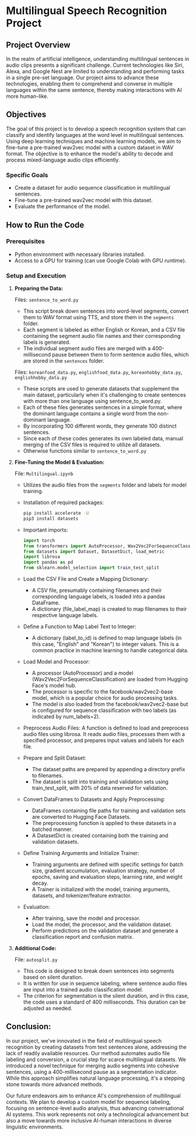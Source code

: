 # Multilingual Speech Recognition Project

## Project Overview

In the realm of artificial intelligence, understanding multilingual sentences in audio clips presents a significant challenge. Current technologies like Siri, Alexa, and Google Nest are limited to understanding and performing tasks in a single pre-set language. Our project aims to advance these technologies, enabling them to comprehend and converse in multiple languages within the same sentence, thereby making interactions with AI more human-like.

## Objectives

The goal of this project is to develop a speech recognition system that can classify and identify languages at the word level in multilingual sentences. Using deep learning techniques and machine learning models, we aim to fine-tune a pre-trained wav2vec model with a custom dataset in WAV format. The objective is to enhance the model's ability to decode and process mixed-language audio clips efficiently.

### Specific Goals

- Create a dataset for audio sequence classification in multilingual sentences.
- Fine-tune a pre-trained wav2vec model with this dataset.
- Evaluate the performance of the model.

## How to Run the Code

### Prerequisites

- Python environment with necessary libraries installed.
- Access to a GPU for training (can use Google Colab with GPU runtime).

### Setup and Execution

1.  **Preparing the Data:**

    Files: `sentence_to_word.py`

    - This script break down sentences into word-level segments, convert them to WAV format using TTS, and store them in the `segments` folder.
    - Each segment is labeled as either English or Korean, and a CSV file containing the segment audio file names and their corresponding labels is generated.
    - The individual segment audio files are merged with a 400-millisecond pause between them to form sentence audio files, which are stored in the `sentences` folder.

    Files: `koreanfood_data.py`, `englishfood_data.py`, `koreanhobby_data.py`, `englishhobby_data.py`

    - These scripts are used to generate datasets that supplement the main dataset, particularly when it's challenging to create sentences with more than one language using sentence_to_word.py.
    - Each of these files generates sentences in a simple format, where the dominant language contains a single word from the non-dominant language.
    - By incorporating 100 different words, they generate 100 distinct sentences.
    - Since each of these codes generates its own labeled data, manual merging of the CSV files is required to utilize all datasets.
    - Otherwise functions similar to `sentence_to_word.py`

2.  **Fine-Tuning the Model & Evaluation:**

    File: `Multilingual.ipynb`

    - Utilizes the audio files from the `segments` folder and labels for model training.
    - Installation of required packages:

      ```bash
      pip install accelerate -U
      pip3 install datasets
      ```

    - Important imports:

      ```python
      import torch
      from transformers import AutoProcessor, Wav2Vec2ForSequenceClassification, TrainingArguments, Trainer
      from datasets import Dataset, DatasetDict, load_metric
      import librosa
      import pandas as pd
      from sklearn.model_selection import train_test_split
      ```

    - Load the CSV File and Create a Mapping Dictionary:

      - A CSV file, presumably containing filenames and their corresponding language labels, is loaded into a pandas DataFrame.
      - A dictionary (file_label_map) is created to map filenames to their respective language labels.

    - Define a Function to Map Label Text to Integer:

      - A dictionary (label_to_id) is defined to map language labels (in this case, "English" and "Korean") to integer values. This is a common practice in machine learning to handle categorical data.

    - Load Model and Processor:

      - A processor (AutoProcessor) and a model (Wav2Vec2ForSequenceClassification) are loaded from Hugging Face's model hub.
      - The processor is specific to the facebook/wav2vec2-base model, which is a popular choice for audio processing tasks.
      - The model is also loaded from the facebook/wav2vec2-base but is configured for sequence classification with two labels (as indicated by num_labels=2).

    - Preprocess Audio Files: A function is defined to load and preprocess audio files using librosa. It reads audio files, processes them with a specified processor, and prepares input values and labels for each file.

    - Prepare and Split Dataset:

      - The dataset paths are prepared by appending a directory prefix to filenames.
      - The dataset is split into training and validation sets using train_test_split, with 20% of data reserved for validation.

    - Convert DataFrames to Datasets and Apply Preprocessing:

      - DataFrames containing file paths for training and validation sets are converted to Hugging Face Datasets.
      - The preprocessing function is applied to these datasets in a batched manner.
      - A DatasetDict is created containing both the training and validation datasets.

    - Define Training Arguments and Initialize Trainer:

      - Training arguments are defined with specific settings for batch size, gradient accumulation, evaluation strategy, number of epochs, saving and evaluation steps, learning rate, and weight decay.
      - A Trainer is initialized with the model, training arguments, datasets, and tokenizer/feature extractor.

    - Evaluation:
      - After training, save the model and processor.
      - Load the model, the processor, and the validation dataset.
      - Perform predictions on the validation dataset and generate a classification report and confusion matrix.

3.  **Additional Code:**

    File: `autosplit.py`

    - This code is designed to break down sentences into segments based on silent duration.
    - It is written for use in sequence labeling, where sentence audio files are input into a trained audio classification model.
    - The criterion for segmentation is the silent duration, and in this case, the code uses a standard of 400 milliseconds. This duration can be adjusted as needed.

## Conclusion:

In our project, we've innovated in the field of multilingual speech recognition by creating datasets from text sentences alone, addressing the lack of readily available resources. Our method automates audio file labeling and conversion, a crucial step for scarce multilingual datasets. We introduced a novel technique for merging audio segments into cohesive sentences, using a 400-millisecond pause as a segmentation indicator. While this approach simplifies natural language processing, it's a stepping stone towards more advanced methods.

Our future endeavors aim to enhance AI's comprehension of multilingual contexts. We plan to develop a custom model for sequence labeling, focusing on sentence-level audio analysis, thus advancing conversational AI systems. This work represents not only a technological advancement but also a move towards more inclusive AI-human interactions in diverse linguistic environments.

